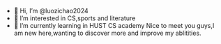 - 👋 Hi, I’m @luozichao2024
- 👀 I’m interested in CS,sports and literature
- 🌱 I’m currently learning in HUST CS academy
  Nice to meet you guys,I am new here,wanting to discover more and improve my ablitities.
